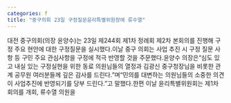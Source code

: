 ```yaml
---
categories: f
title: "중구의회 23일 구정질문윤리특별위원장에 류수열"
---
```

대전 중구의회(의장 윤양수)는 23일 제244회 제1차 정례회 제2차 본회의를 진행해 구정 주요 현안에 대한 구정질문을 실시했다.이날 중구 의회는 사업 추진 시 구정 질문 사항 등 구민 주요 관심사항을 구정에 적극 반영할 것을 주문했다.윤양수 의장은“심도 있고 내실 있는 구정실현을 위한 동료 의원님들의 열정과 김광신 중구청장님을 비롯한 관계 공무원 여러분들께 깊은 감사를 드린다.”며“민의를 대변하는 의원님들의 소중한 의견이 사업추진에 반영되기를 당부 드린다.”고 말했다.한편 이날 윤리특별위원회는 제1차 회의를 개회, 류수열 의원을